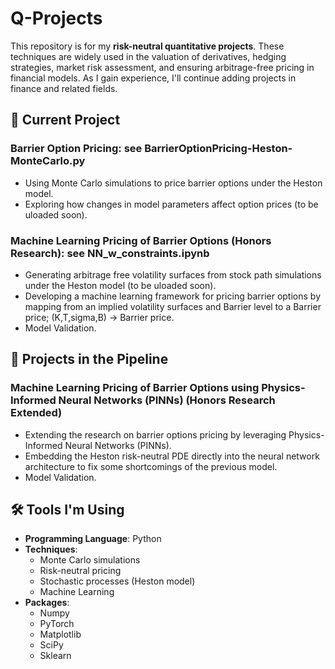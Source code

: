 # Q-Projects

This repository is for my **risk-neutral quantitative projects**. These techniques are widely used in the valuation of derivatives, hedging strategies, market risk assessment, and ensuring arbitrage-free pricing in financial models. As I gain experience, I'll continue adding projects in finance and related fields.

## 📘 Current Project

### Barrier Option Pricing: see BarrierOptionPricing-Heston-MonteCarlo.py
- Using Monte Carlo simulations to price barrier options under the Heston model.
- Exploring how changes in model parameters affect option prices (to be uloaded soon).

### Machine Learning Pricing of Barrier Options (Honors Research): see NN_w_constraints.ipynb
- Generating arbitrage free volatility surfaces from stock path simulations under the Heston model (to be uloaded soon).
- Developing a machine learning framework for pricing barrier options by mapping from an implied volatility surfaces and Barrier level to a Barrier price; (K,T,sigma,B) -> Barrier price.
- Model Validation.

## 🚀 Projects in the Pipeline

### Machine Learning Pricing of Barrier Options using Physics-Informed Neural Networks (PINNs) (Honors Research Extended)
- Extending the research on barrier options pricing by leveraging Physics-Informed Neural Networks (PINNs).
- Embedding the Heston risk-neutral PDE directly into the neural network architecture to fix some shortcomings of the previous model.
- Model Validation.


## 🛠 Tools I'm Using
- **Programming Language**: Python
- **Techniques**:
  - Monte Carlo simulations
  - Risk-neutral pricing
  - Stochastic processes (Heston model)
  - Machine Learning
- **Packages**:
  - Numpy
  - PyTorch
  - Matplotlib
  - SciPy
  - Sklearn
